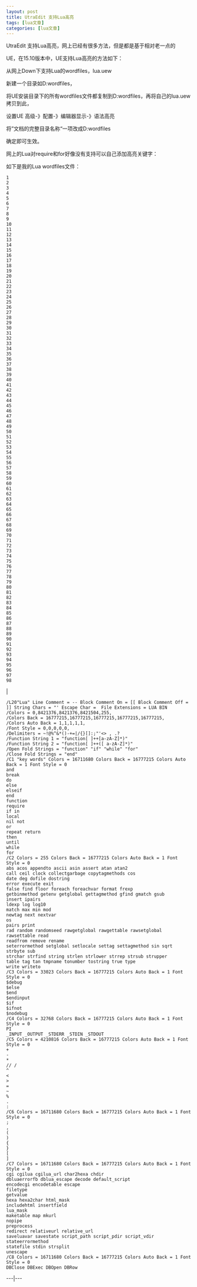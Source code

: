 ```yaml
---
layout: post
title: UtraEdit 支持Lua高亮 
tags: [lua文章]
categories: [lua文章]
---
```

UtraEdit 支持Lua高亮，网上已经有很多方法，但是都是基于相对老一点的

UE，在15.10版本中，UE支持Lua高亮的方法如下：

从网上Down下支持Lua的wordfiles，lua.uew

新建一个目录如D:wordfiles，

将UE安装目录下的所有wordfiles文件都复制到D:wordfiles，再将自己的lua.uew拷贝到此，

设置UE 高级-》配置-》编辑器显示-》语法高亮

将”文档的完整目录名称“一项改成D:wordfiles

确定即可生效。

网上的Lua对require和for好像没有支持可以自己添加高亮关键字：

如下是我的Lua wordfiles文件：

    
    
    1  
    2  
    3  
    4  
    5  
    6  
    7  
    8  
    9  
    10  
    11  
    12  
    13  
    14  
    15  
    16  
    17  
    18  
    19  
    20  
    21  
    22  
    23  
    24  
    25  
    26  
    27  
    28  
    29  
    30  
    31  
    32  
    33  
    34  
    35  
    36  
    37  
    38  
    39  
    40  
    41  
    42  
    43  
    44  
    45  
    46  
    47  
    48  
    49  
    50  
    51  
    52  
    53  
    54  
    55  
    56  
    57  
    58  
    59  
    60  
    61  
    62  
    63  
    64  
    65  
    66  
    67  
    68  
    69  
    70  
    71  
    72  
    73  
    74  
    75  
    76  
    77  
    78  
    79  
    80  
    81  
    82  
    83  
    84  
    85  
    86  
    87  
    88  
    89  
    90  
    91  
    92  
    93  
    94  
    95  
    96  
    97  
    98  
    

|

    
    
    /L20"Lua" Line Comment = -- Block Comment On = [[ Block Comment Off = ]] String Chars = "' Escape Char =  File Extensions = LUA BIN  
    /Colors = 0,8421376,8421376,8421504,255,  
    /Colors Back = 16777215,16777215,16777215,16777215,16777215,  
    /Colors Auto Back = 1,1,1,1,1,  
    /Font Style = 0,0,0,0,0,  
    /Delimiters = ~!@%^&*()-+=|/{}[]:;"'<> , .?  
    /Function String 1 = "function[ ]++[a-zA-Z]*)"  
    /Function String 2 = "function[ ]++([ a-zA-Z]*)"  
    /Open Fold Strings = "function" "if" "while" "for"  
    /Close Fold Strings = "end"  
    /C1 "key words" Colors = 16711680 Colors Back = 16777215 Colors Auto Back = 1 Font Style = 0  
    and  
    break  
    do  
    else   
    elseif   
    end  
    function  
    require  
    if in  
    local  
    nil not  
    or  
    repeat return  
    then  
    until  
    while  
    for  
    /C2 Colors = 255 Colors Back = 16777215 Colors Auto Back = 1 Font Style = 0  
    abs acos appendto ascii asin assert atan atan2  
    call ceil clock collectgarbage copytagmethods cos  
    date deg dofile dostring  
    error execute exit  
    false find floor foreach foreachvar format frexp  
    getbinmethod getenv getglobal gettagmethod gfind gmatch gsub  
    insert ipairs  
    ldexp log log10  
    match max min mod  
    newtag next nextvar  
    os  
    pairs print  
    rad random randomseed rawgetglobal rawgettable rawsetglobal rawsettable read  
    readfrom remove rename  
    seterrormethod setglobal setlocale settag settagmethod sin sqrt strbyte sub  
    strchar strfind string strlen strlower strrep strsub strupper  
    table tag tan tmpname tonumber tostring true type  
    write writeto  
    /C3 Colors = 33023 Colors Back = 16777215 Colors Auto Back = 1 Font Style = 0  
    $debug  
    $else  
    $end  
    $endinput  
    $if  
    $ifnot  
    $nodebug  
    /C4 Colors = 32768 Colors Back = 16777215 Colors Auto Back = 1 Font Style = 0  
    PI  
    _INPUT _OUTPUT _STDERR _STDIN _STDOUT  
    /C5 Colors = 4210816 Colors Back = 16777215 Colors Auto Back = 1 Font Style = 0  
    +  
    -  
    *  
    // /  
    ^  
    <  
    >  
    =  
    ~  
    %  
    .  
    :  
    /C6 Colors = 16711680 Colors Back = 16777215 Colors Auto Back = 1 Font Style = 0  
    ;  
    ,  
    (  
    )  
    {  
    }  
    [  
    ]  
    /C7 Colors = 16711680 Colors Back = 16777215 Colors Auto Back = 1 Font Style = 0  
    cgi cgilua cgilua_url char2hexa chdir  
    dbluaerrorfb dblua_escape decode default_script  
    encodecgi encodetable escape  
    filetype  
    getvalue  
    hexa hexa2char html_mask  
    includehtml insertfield  
    lua_mask  
    maketable map mkurl  
    nopipe  
    preprocess  
    redirect relativeurl relative_url  
    saveluavar savestate script_path script_pdir script_vdir stateerrormethod  
    statefile stdin strsplit  
    unescape  
    /C8 Colors = 16711680 Colors Back = 16777215 Colors Auto Back = 1 Font Style = 0  
    DBClose DBExec DBOpen DBRow  
      
  
---|---